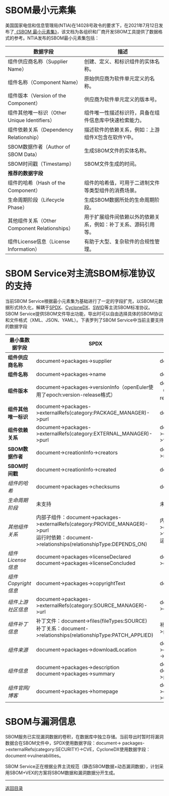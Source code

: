 # SBOM最小元素集

美国国家电信和信息管理局(NTIA)在14028号政令的要求下，在2021年7月12日发布了[《SBOM 最小元素集》](https://www.ntia.gov/files/ntia/publications/sbom_minimum_elements_report.pdf)，该文档为各组织和厂商开发SBOM工具提供了数据格式的参考。NTIA发布的SBOM最小元素集包括：


| 数据字段                                      | 描述                                                           |
| --------------------------------------------- | -------------------------------------------------------------- |
| 组件供应商名称（Supplier Name）               | 创建、定义、和标识组件的实体名称。                             |
| 组件名称（Component Name）                    | 原始供应商为软件单元定义的名称。                               |
| 组件版本（Version of the Component）          | 供应商为软件单元定义的版本号。                                 |
| 组件其他唯一标识（Other Unique Identifiers）  | 组件唯一性描述标识符，具备在组件信息库中快速检索能力。         |
| 组件依赖关系（Dependency Relationship）       | 描述软件的依赖关系，例如：上游组件X包含在软件Y中。             |
| SBOM数据作者（Author of SBOM Data）           | 生成SBOM文件的实体名称。                                       |
| SBOM时间戳（Timestamp）                       | SBOM文件生成的时间。                                           |
| **推荐的数据字段**                            |                                                                |
| 组件的哈希（Hash of the Component）           | 组件的哈希值，可用于二进制文件等类型组件的消费场景。           |
| 生命周期阶段（Lifecycle Phase）               | 生成SBOM数据所处的生命周期阶段。                               |
| 其他组件关系（Other Component Relationships） | 用于扩展组件间依赖以外的依赖关系，例如：补丁关系、源码引用等。 |
| 组件License信息（License Information）        | 有助于大型、复杂软件的合规性管理。                             |

# SBOM Service对主流SBOM标准协议的支持

当前SBOM Service根据最小元素集为基础进行了一定的字段扩充，以SBOM元数据形式持久化，解耦于[SPDX](https://spdx.dev/)、[CycloneDX](https://cyclonedx.org/)、[SWID](https://nvd.nist.gov/products/swid)等主流SBOM标准协议。SBOM Service提供SBOM文件导出功能，导出时可以自由选择具体的SBOM协议和文件格式（XML、JSON、YAML）。下表罗列了SBOM Service中当前主要支持的数据字段

| 最小集数据字段         | SPDX                                                                                                                                  | CycloneDX                                                                                                        |
|-----------------|---------------------------------------------------------------------------------------------------------------------------------------|------------------------------------------------------------------------------------------------------------------|
| **组件供应商名称**     | document->packages->supplier                                                                                                          | document->components->supplier                                                                                   |
| **组件名称**        | document->packages->name                                                                                                              | document->components->name                                                                                       |
| **组件版本**        | document->packages->versionInfo（openEuler使用了epoch:version-release格式）                                                                  | document->components->version（openEuler使用了epoch:version-release格式）                                               |
| **组件其他唯一标识**    | document->packages->externalRefs(category:PACKAGE_MANAGER)->purl                                                                      | document->components->purl                                                                                       |
| **组件依赖关系**      | document->packages->externalRefs(category:EXTERNAL_MANAGER)->purl                                                                     | document->components->components(properties->value:EXTERNAL_MANAGER)->purl                                       |
| **SBOM数据作者**    | document->creationInfo->creators                                                                                                      | document->metadata->manufacture->name                                                                            |
| **SBOM时间戳**     | document->creationInfo->created                                                                                                       | document->metadata->timestamp                                                                                    |
| *组件的哈希*         | document->packages->checksums                                                                                                         | document->components->hashes                                                                                     |
| *生命周期阶段*        | 未支持                                                                                                                                   | 未支持                                                                                                              |
| *其他组件关系*        | 内部子组件：document->packages->externalRefs(category:PROVIDE_MANAGER)->purl<br/>运行时依赖：document->relationships(relationshipType:DEPENDS_ON) | 内部子组件：document->components->components(properties->value:PROVIDE_MANAGER)->purl<br/>运行时依赖：document->dependencies |
| *组件License信息*   | document->packages->licenseDeclared<br />document->packages->licenseConcluded                                                         | document->components->licenses->expression                                                                       |
| *组件Copyright信息* | document->packages->copyrightText                                                                                                     | document->components->copyright                                                                                  |
| *组件上游社区信息*      | document->packages->externalRefs(category:SOURCE_MANAGER)->url                                                                        | document->components->externalReferences(type:vcs)->url                                                          |
| *组件补丁信息*        | 补丁文件：document->files(fileTypes:SOURCE)<br />补丁关系：document->relationships(relationshipType:PATCH_APPLIED)                              | 补丁文件：document->components->pedigree->patches                                                                     |
| *组件来源*          | document->packages->downloadLocation                                                                                                  | document->components->externalReferences(type:distribution)->url                                                 |
| *组件信息*          | document->packages->description<br />document->packages->summary                                                                      | document->components->description<br />document->components->properties(name:summary)                            |
| *组件官网/博客*       | document->packages->homepage                                                                                                          | document->components->externalReferences(type:website)->url                                                      |

# SBOM与漏洞信息

SBOM服务已实现漏洞数据的卷积，在数据库中独立存储。当前导出时暂时将漏洞数据合在SBOM文件中，SPDX使用数据字段：document->
packages->externalRefs(category:SECURITY)->CVE，CycloneDX使用数据字段：document->vulnerabilities。

SBOM Service正在根据业界主流规范（静态SBOM数据+动态漏洞数据），计划采用SBOM+VEX的方案将SBOM数据和漏洞数据分开生成。

---

[返回目录](../../README.md)
